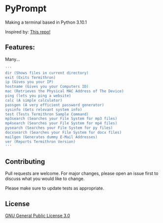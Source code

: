 # PyPrompt

Making a terminal based in Python 3.10.1


Inspired by: [This repo!](https://github.com/IdkDwij/Termithon)

## Features:

Many...

```bash
'''
dir (Shows files in current directory)
exit (Exits Termithron)
ip (Gives you your IP)
hostname (Gives you your Computers ID)
mac (Retrieves the Physical MAC Address of The Device)
ping (lets you ping a website)
calc (A simple calculator)
passgen (A very efficient password generator)
sysinfo (Gets relevant system info)
test (Tests Termithron Sample Command)
mp3search (Searches your File System for mp3 files)
mp4search (Searches your File System for mp4 files)
pysearch (Searches your File System for py files)
docxsearch (Searches your File System for docx files)
mailgen (Generates dummy E-Mail Addresses)
ver (Reports Termithron Version)
'''
```



## Contributing
Pull requests are welcome. For major changes, please open an issue first to discuss what you would like to change.

Please make sure to update tests as appropriate.


## License
[GNU General Public License 3.0](https://www.gnu.org/licenses/gpl-3.0.en.html)

